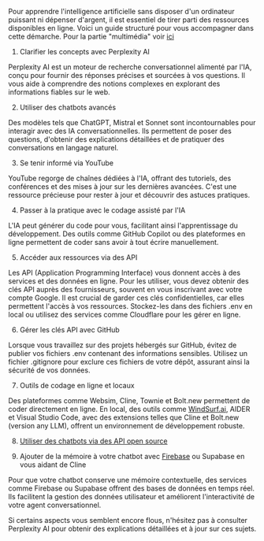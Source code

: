 Pour apprendre l'intelligence artificielle sans disposer d'un ordinateur puissant ni dépenser d'argent, il est essentiel de tirer parti des ressources disponibles en ligne. Voici un guide structuré pour vous accompagner dans cette démarche. Pour la partie "multimédia" voir [ici](https://github.com/jpbrasile/formationIA2.0/blob/d651013737698d4fae351c27637d4063e4a3ea6a/videocast.md)  

1. Clarifier les concepts avec Perplexity AI

Perplexity AI est un moteur de recherche conversationnel alimenté par l'IA, conçu pour fournir des réponses précises et sourcées à vos questions. Il vous aide à comprendre des notions complexes en explorant des informations fiables sur le web.

2. Utiliser des chatbots avancés

Des modèles tels que ChatGPT, Mistral et Sonnet sont incontournables pour interagir avec des IA conversationnelles. Ils permettent de poser des questions, d'obtenir des explications détaillées et de pratiquer des conversations en langage naturel.

3. Se tenir informé via YouTube

YouTube regorge de chaînes dédiées à l'IA, offrant des tutoriels, des conférences et des mises à jour sur les dernières avancées. C'est une ressource précieuse pour rester à jour et découvrir des astuces pratiques.

4. Passer à la pratique avec le codage assisté par l'IA

L'IA peut générer du code pour vous, facilitant ainsi l'apprentissage du développement. Des outils comme GitHub Copilot ou des plateformes en ligne permettent de coder sans avoir à tout écrire manuellement.

5. Accéder aux ressources via des API

Les API (Application Programming Interface) vous donnent accès à des services et des données en ligne. Pour les utiliser, vous devez obtenir des clés API auprès des fournisseurs, souvent en vous inscrivant avec votre compte Google. Il est crucial de garder ces clés confidentielles, car elles permettent l'accès à vos ressources. Stockez-les dans des fichiers .env en local ou utilisez des services comme Cloudflare pour les gérer en ligne.

6. Gérer les clés API avec GitHub

Lorsque vous travaillez sur des projets hébergés sur GitHub, évitez de publier vos fichiers .env contenant des informations sensibles. Utilisez un fichier .gitignore pour exclure ces fichiers de votre dépôt, assurant ainsi la sécurité de vos données.

7. Outils de codage en ligne et locaux

Des plateformes comme Websim, Cline, Townie et Bolt.new permettent de coder directement en ligne. En local, des outils comme [WindSurf.ai](https://www.youtube.com/watch?v=3xk2qG2QPdU), AIDER et Visual Studio Code, avec des extensions telles que Cline et Bolt.new (version any LLM), offrent un environnement de développement robuste.

8. [Utiliser des chatbots via des API open source](https://www.youtube.com/watch?v=GuKG4mtq_v8)

9. Ajouter de la mémoire à votre chatbot avec [Firebase](https://www.youtube.com/watch?v=2Q5-i6lbI-U) ou Supabase en vous aidant de Cline

Pour que votre chatbot conserve une mémoire contextuelle, des services comme Firebase ou Supabase offrent des bases de données en temps réel. Ils facilitent la gestion des données utilisateur et améliorent l'interactivité de votre agent conversationnel.

Si certains aspects vous semblent encore flous, n'hésitez pas à consulter Perplexity AI pour obtenir des explications détaillées et à jour sur ces sujets.
